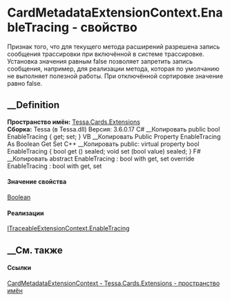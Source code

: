 # CardMetadataExtensionContext.EnableTracing - свойство
Признак того, что для текущего метода расширений разрешена запись сообщения
трассировки при включённой в системе трассировке. Установка значения равным
false позволяет запретить запись сообщения, например, для реализации метода,
которая по умолчанию не выполняет полезной работы. При отключённой сортировке
значение равно false.
## __Definition
 **Пространство имён:** [Tessa.Cards.Extensions](N_Tessa_Cards_Extensions.htm)  
 **Сборка:** Tessa (в Tessa.dll) Версия: 3.6.0.17
C# __Копировать
     public bool EnableTracing { get; set; }
VB __Копировать
     Public Property EnableTracing As Boolean
    	Get
    	Set
C++ __Копировать
     public:
    virtual property bool EnableTracing {
    	bool get () sealed;
    	void set (bool value) sealed;
    }
F# __Копировать
     abstract EnableTracing : bool with get, set
    override EnableTracing : bool with get, set
#### Значение свойства
[Boolean](https://learn.microsoft.com/dotnet/api/system.boolean)
#### Реализации
[ITraceableExtensionContext.EnableTracing](P_Tessa_Extensions_ITraceableExtensionContext_EnableTracing.htm)  
##  __См. также
#### Ссылки
[CardMetadataExtensionContext -
](T_Tessa_Cards_Extensions_CardMetadataExtensionContext.htm)
[Tessa.Cards.Extensions - пространство имён](N_Tessa_Cards_Extensions.htm)
